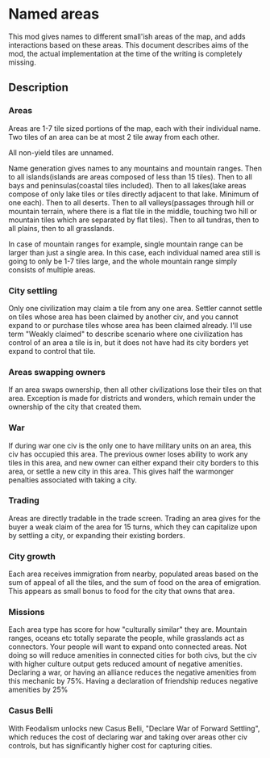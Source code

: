 # Named areas

This mod gives names to different small'ish areas of the map, and adds interactions based on these areas. This document describes aims of the mod, the actual implementation at the time of the writing is completely missing.

## Description

### Areas

Areas are 1-7 tile sized portions of the map, each with their individual name. Two tiles of an area can be at most 2 tile away from each other.

All non-yield tiles are unnamed.

Name generation gives names to any mountains and mountain ranges. Then to all islands(islands are areas composed of less than 15 tiles). Then to all bays and peninsulas(coastal tiles included). Then to all lakes(lake areas compose of only lake tiles or tiles directly adjacent to that lake. Minimum of one each). Then to all deserts. Then to all valleys(passages through hill or mountain terrain, where there is a flat tile in the middle, touching two hill or mountain tiles which are separated by flat tiles). Then to all tundras, then to all plains, then to all grasslands.

In case of mountain ranges for example, single mountain range can be larger than just a single area. In this case, each individual named area still is going to only be 1-7 tiles large, and the whole mountain range simply consists of multiple areas.

### City settling

Only one civilization may claim a tile from any one area. Settler cannot settle on tiles whose area has been claimed by another civ, and you cannot expand to or purchase tiles whose area has been claimed already. I'll use term "Weakly claimed" to describe scenario where one civilization has control of an area a tile is in, but it does not have had its city borders yet expand to control that tile.

### Areas swapping owners

If an area swaps ownership, then all other civilizations lose their tiles on that area. Exception is made for districts and wonders, which remain under the ownership of the city that created them.

### War

If during war one civ is the only one to have military units on an area, this civ has occupied this area. The previous owner loses ability to work any tiles in this area, and new owner can either expand their city borders to this area, or settle a new city in this area. This gives half the warmonger penalties associated with taking a city.

### Trading

Areas are directly tradable in the trade screen. Trading an area gives for the buyer a weak claim of the area for 15 turns, which they can capitalize upon by settling a city, or expanding their existing borders.

### City growth

Each area receives immigration from nearby, populated areas based on the sum of appeal of all the tiles, and the sum of food on the area of emigration. This appears as small bonus to food for the city that owns that area.

### Missions

Each area type has score for how "culturally similar" they are. Mountain ranges, oceans etc totally separate the people, while grasslands act as connectors. Your people will want to expand onto connected areas. Not doing so will reduce amenities in connected cities for both civs, but the civ with higher culture output gets reduced amount of negative amenities. Declaring a war, or having an alliance reduces the negative amenities from this mechanic by 75%. Having a declaration of friendship reduces negative amenities by 25%

### Casus Belli

With Feodalism unlocks new Casus Belli, "Declare War of Forward Settling", which reduces the cost of declaring war and taking over areas other civ controls, but has significantly higher cost for capturing cities.

